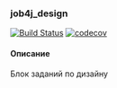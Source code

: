 ### job4j_design

[![Build Status](https://app.travis-ci.com/IvanPavlovets/job4j_design.svg?branch=master)](https://app.travis-ci.com/IvanPavlovets/job4j_design)
[![codecov](https://codecov.io/gh/IvanPavlovets/job4j_design/branch/master/graph/badge.svg?token=E82DP5AN1P)](https://codecov.io/gh/IvanPavlovets/job4j_design)

#### Описание


Блок заданий по дизайну

